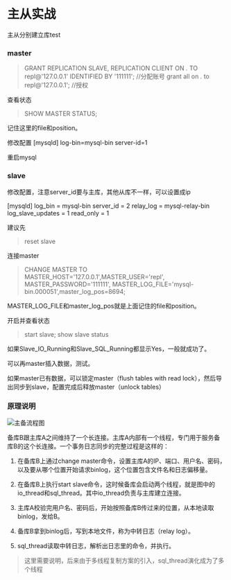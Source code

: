 # 主从实战


主从分别建立库test


### master

> GRANT REPLICATION SLAVE, REPLICATION CLIENT ON *.* TO repl@'127.0.0.1' IDENTIFIED BY '111111'; //分配账号
grant all on *.* to repl@'127.0.0.1'; //授权


查看状态
> SHOW MASTER STATUS;

记住这里的file和position。

修改配置
[mysqld]
log-bin=mysql-bin
server-id=1

重启mysql


### slave

修改配置，注意server_id要与主库，其他从库不一样，可以设置成ip

[mysqld]
log_bin           = mysql-bin
server_id         = 2
relay_log         = mysql-relay-bin
log_slave_updates = 1
read_only         = 1

建议先
> reset slave

连接master
> CHANGE MASTER TO MASTER_HOST='127.0.0.1',MASTER_USER='repl', MASTER_PASSWORD='111111',  MASTER_LOG_FILE='mysql-bin.000051',master_log_pos=8694; 

MASTER_LOG_FILE和master_log_pos就是上面记住的file和position。


开启并查看状态
> start slave;
> show slave status

如果Slave_IO_Running和Slave_SQL_Running都显示Yes，一般就成功了。

可以再master插入数据，测试。

如果master已有数据，可以锁定master（flush tables with read lock），然后导出同步到slave，配置完成后释放master（unlock tables）



### 原理说明

![主备流程图](ttps://github.com/13sai/php-interview/blob/master/images/master-slave.png)


备库B跟主库A之间维持了一个长连接。主库A内部有一个线程，专门用于服务备库B的这个长连接。一个事务日志同步的完整过程是这样的：

1. 在备库B上通过change master命令，设置主库A的IP、端口、用户名、密码，以及要从哪个位置开始请求binlog，这个位置包含文件名和日志偏移量。

2. 在备库B上执行start slave命令，这时候备库会启动两个线程，就是图中的io_thread和sql_thread。其中io_thread负责与主库建立连接。

3. 主库A校验完用户名、密码后，开始按照备库B传过来的位置，从本地读取binlog，发给B。

4. 备库B拿到binlog后，写到本地文件，称为中转日志（relay log）。

5. sql_thread读取中转日志，解析出日志里的命令，并执行。

> 这里需要说明，后来由于多线程复制方案的引入，sql_thread演化成为了多个线程
